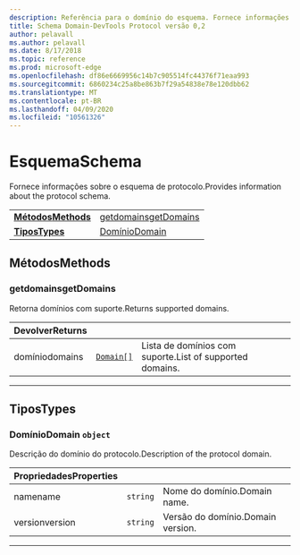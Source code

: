 ```yaml
---
description: Referência para o domínio do esquema. Fornece informações sobre o esquema de protocolo.
title: Schema Domain-DevTools Protocol versão 0,2
author: pelavall
ms.author: pelavall
ms.date: 8/17/2018
ms.topic: reference
ms.prod: microsoft-edge
ms.openlocfilehash: df86e6669956c14b7c905514fc44376f71eaa993
ms.sourcegitcommit: 6860234c25a8be863b7f29a54838e78e120dbb62
ms.translationtype: MT
ms.contentlocale: pt-BR
ms.lasthandoff: 04/09/2020
ms.locfileid: "10561326"
---
```

# <span data-ttu-id="7298c-104">Esquema</span><span class="sxs-lookup"><span data-stu-id="7298c-104">Schema</span></span>
<span data-ttu-id="7298c-105">Fornece informações sobre o esquema de protocolo.</span><span class="sxs-lookup"><span data-stu-id="7298c-105">Provides information about the protocol schema.</span></span>

| | |
|-|-|
| [**<span data-ttu-id="7298c-106">Métodos</span><span class="sxs-lookup"><span data-stu-id="7298c-106">Methods</span></span>**](#methods) | [<span data-ttu-id="7298c-107">getdomains</span><span class="sxs-lookup"><span data-stu-id="7298c-107">getDomains</span></span>](#getdomains) |
| [**<span data-ttu-id="7298c-108">Tipos</span><span class="sxs-lookup"><span data-stu-id="7298c-108">Types</span></span>**](#types) | [<span data-ttu-id="7298c-109">Domínio</span><span class="sxs-lookup"><span data-stu-id="7298c-109">Domain</span></span>](#domain) |
## <span data-ttu-id="7298c-110">Métodos</span><span class="sxs-lookup"><span data-stu-id="7298c-110">Methods</span></span>

### <span data-ttu-id="7298c-111">getdomains</span><span class="sxs-lookup"><span data-stu-id="7298c-111">getDomains</span></span>
<span data-ttu-id="7298c-112">Retorna domínios com suporte.</span><span class="sxs-lookup"><span data-stu-id="7298c-112">Returns supported domains.</span></span>

<table>
    <thead>
        <tr>
            <th><span data-ttu-id="7298c-113">Devolver</span><span class="sxs-lookup"><span data-stu-id="7298c-113">Returns</span></span></th>
            <th></th>
            <th></th>
        </tr>
    </thead>
    <tbody>
        <tr>
            <td><span data-ttu-id="7298c-114">domínio</span><span class="sxs-lookup"><span data-stu-id="7298c-114">domains</span></span></td>
            <td><a href="#domain"><code class="flyout">Domain[]</code></a></td>
            <td><span data-ttu-id="7298c-115">Lista de domínios com suporte.</span><span class="sxs-lookup"><span data-stu-id="7298c-115">List of supported domains.</span></span></td>
        </tr>
    </tbody>
</table>
</p>

---

## <span data-ttu-id="7298c-116">Tipos</span><span class="sxs-lookup"><span data-stu-id="7298c-116">Types</span></span>

### <a name="domain"></a> <span data-ttu-id="7298c-117">Domínio</span><span class="sxs-lookup"><span data-stu-id="7298c-117">Domain</span></span> `object`

<span data-ttu-id="7298c-118">Descrição do domínio do protocolo.</span><span class="sxs-lookup"><span data-stu-id="7298c-118">Description of the protocol domain.</span></span>

<table>
    <thead>
        <tr>
            <th><span data-ttu-id="7298c-119">Propriedades</span><span class="sxs-lookup"><span data-stu-id="7298c-119">Properties</span></span></th>
            <th></th>
            <th></th>
        </tr>
    </thead>
    <tbody>
        <tr>
            <td><span data-ttu-id="7298c-120">name</span><span class="sxs-lookup"><span data-stu-id="7298c-120">name</span></span></td>
            <td><code class="flyout">string</code></td>
            <td><span data-ttu-id="7298c-121">Nome do domínio.</span><span class="sxs-lookup"><span data-stu-id="7298c-121">Domain name.</span></span></td>
        </tr>
        <tr>
            <td><span data-ttu-id="7298c-122">version</span><span class="sxs-lookup"><span data-stu-id="7298c-122">version</span></span></td>
            <td><code class="flyout">string</code></td>
            <td><span data-ttu-id="7298c-123">Versão do domínio.</span><span class="sxs-lookup"><span data-stu-id="7298c-123">Domain version.</span></span></td>
        </tr>
    </tbody>
</table>
</p>

---

